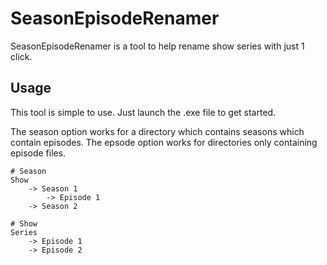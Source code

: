 # SeasonEpisodeRenamer

SeasonEpisodeRenamer is a tool to help rename show series with just 1 click.

## Usage

This tool is simple to use. Just launch the .exe file to get started.

The season option works for a directory which contains seasons which contain episodes. The epsode option works for directories only containing episode files. 

```
# Season
Show
    -> Season 1
        -> Episode 1
    -> Season 2
```


```
# Show
Series
    -> Episode 1
    -> Episode 2
```


